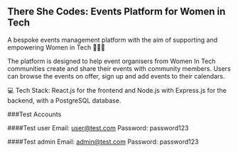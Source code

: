 ## There She Codes: Events Platform for Women in Tech

A bespoke events management platform with the aim of supporting and empowering Women in Tech 👩‍💻✨

The platform is designed to help event organisers from Women In Tech communities create and share their events with community members. Users can browse the events on offer, sign up and add events to their calendars.

💻 Tech Stack: React.js for the frontend and Node.js with Express.js for the backend, with a PostgreSQL database.


###Test Accounts

####Test user
Email: user@test.com
Password: password123

####Test admin
Email: admin@test.com
Password: password123